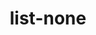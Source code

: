 ---
title: list-none

taxonomy:
  tag: links

links:
  headline: list-none
  byline:
    text: >
      This paragraph is optional.
  type: list-none
  items:
    - # url: '#'
      text: <i>Use HTML-Tags in your text</i>
      description: >
        An item without a link target
    - url: 'https://en.wikipedia.org/wiki/Romani_ite_domum'
      text: Romanes eunt domus
      description: >
        Maecenas vitae congue pharetra ipsum 
    - url: '#'
      text: Third Phasellus nibh congue
      description: >
        Maecenas vitae orci feugiat pharetra
---